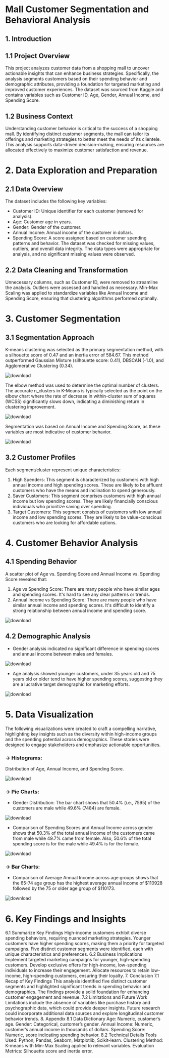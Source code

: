 # Mall Customer Segmentation and Behavioral Analysis

## 1. Introduction
## 1.1 Project Overview
This project analyzes customer data from a shopping mall to uncover actionable insights that can enhance business strategies. Specifically, the analysis segments customers based on their spending behavior and demographic attributes, providing a foundation for targeted marketing and improved customer experiences. The dataset was sourced from Kaggle and contains variables such as Customer ID, Age, Gender, Annual Income, and Spending Score.

## 1.2 Business Context
Understanding customer behavior is critical to the success of a shopping mall. By identifying distinct customer segments, the mall can tailor its offerings and marketing strategies to better meet the needs of its clientele. This analysis supports data-driven decision-making, ensuring resources are allocated effectively to maximize customer satisfaction and revenue.

# 2. Data Exploration and Preparation
## 2.1 Data Overview
The dataset includes the following key variables:
- Customer ID: Unique identifier for each customer (removed for analysis).
- Age: Customer age in years.
- Gender: Gender of the customer.
- Annual Income: Annual income of the customer in dollars.
- Spending Score: A score assigned based on customer spending patterns and behavior.
The dataset was checked for missing values, outliers, and overall data integrity. The data types were appropriate for analysis, and no significant missing values were observed.

## 2.2 Data Cleaning and Transformation
Unnecessary columns, such as Customer ID, were removed to streamline the analysis. Outliers were assessed and handled as necessary. Min-Max Scaling was applied to standardize variables like Annual Income and Spending Score, ensuring that clustering algorithms performed optimally.

# 3. Customer Segmentation
## 3.1 Segmentation Approach
K-means clustering was selected as the primary segmentation method, with a silhouette score of 0.47 and an inertia error of 584.67. This method outperformed Gaussian Mixture (silhouette score: 0.41), DBSCAN (-1.0), and Agglomerative Clustering (0.34).

![download](https://github.com/user-attachments/assets/e27f1a9a-cfbd-4d5e-84bf-d4f0d1612796)

The elbow method was used to determine the optimal number of clusters. The accurate n_clusters in K-Means is typically selected as the point on the elbow chart where the rate of decrease in within-cluster sum of squares (WCSS) significantly slows down, indicating a diminishing return in clustering improvement. 

![download](https://github.com/user-attachments/assets/4bbd9833-2f2b-4b04-8fae-949847294f7e)

Segmentation was based on Annual Income and Spending Score, as these variables are most indicative of customer behavior.

![download](https://github.com/user-attachments/assets/a67e27f4-35ff-499b-a82b-911696c2fb5b)

## 3.2 Customer Profiles
Each segment/cluster represent unique characteristics:
1. High Spenders: This segment is characterized by customers with high annual income and high spending scores. These are likely to be affluent customers who have the means and inclination to spend generously.
2. Saver Customers: This segment comprises customers with high annual income but low spending scores. They are likely financially conscious individuals who prioritize saving over spending.
3. Target Customers: This segment consists of customers with low annual income and low spending scores. They are likely to be value-conscious customers who are looking for affordable options.

# 4. Customer Behavior Analysis
## 4.1 Spending Behavior
A scatter plot of Age vs. Spending Score and Annual Income vs. Spending Score revealed that:
1.	Age vs Spending Score: There are many people who have similar ages and spending scores. It's hard to see any clear patterns or trends.
2.	Annual Income vs Spending Score: There are many people who have similar annual income and spending scores. It's difficult to identify a strong relationship between annual income and spending score.

![download](https://github.com/user-attachments/assets/0cb32b30-28f5-4617-a900-69fdf48a57c7)

## 4.2 Demographic Analysis
- Gender analysis indicated no significant difference in spending scores and annual income between males and females.

![download](https://github.com/user-attachments/assets/f24d8239-5416-414b-b425-362cceb72997)

- Age analysis showed younger customers, under 35 years old and 75 years old or older tend to have higher spending scores, suggesting they are a lucrative target demographic for marketing efforts.

![download](https://github.com/user-attachments/assets/a6e78865-4616-47c1-ac7b-8d87376a053d)

# 5. Data Visualization
The following visualizations were created to craft a compelling narrative, highlighting key insights such as the diversity within high-income groups and the spending potential across demographics. These stories were designed to engage stakeholders and emphasize actionable opportunities.

### -> Histograms: 
Distribution of Age, Annual Income, and Spending Score.

![download](https://github.com/user-attachments/assets/f0cdfb4d-8ed6-4ba4-b198-8b2cf4ff8262)

### -> Pie Charts:
- Gender Distribution: The bar chart shows that 50.4% (i.e., 7595) of the customers are male while 49.6% (7484) are female.

![download](https://github.com/user-attachments/assets/10a50d93-886b-4b4d-9b5e-f64971afcacd)

- Comparison of Spending Scores and Annual Income across gender shows that 50.3% of the total annual income of the customers came from male while 49.7% came from female. Also, 50.6% of the total spending score is for the male while 49.4% is for the female.

![download](https://github.com/user-attachments/assets/926eccae-0c17-4f34-ada2-64a4012cd758)

### -> Bar Charts:
- Comparison of Average Annual Income across age groups shows that the 65-74 age group has the highest average annual income of $110928 followed by the 75 or older age group of $110173.

![download](https://github.com/user-attachments/assets/839ebffc-e7ea-4877-82fb-38a503bc5e83)

# 6. Key Findings and Insights
6.1 Summarize Key Findings
High-income customers exhibit diverse spending behaviors, requiring nuanced marketing strategies.
Younger customers have higher spending scores, making them a priority for targeted campaigns.
Five distinct customer segments were identified, each with unique characteristics and preferences.
6.2 Business Implications
Implement targeted marketing campaigns for younger, high-spending customers.
Develop exclusive offers for high-income, low-spending individuals to increase their engagement.
Allocate resources to retain low-income, high-spending customers, ensuring their loyalty.
7. Conclusion
7.1 Recap of Key Findings
This analysis identified five distinct customer segments and highlighted significant trends in spending behavior and demographics. The findings provide a solid foundation for enhancing customer engagement and revenue.
7.2 Limitations and Future Work
Limitations include the absence of variables like purchase history and psychographic data, which could provide deeper insights. Future research could incorporate additional data sources and explore longitudinal customer behavior trends.
8. Appendix
8.1 Data Dictionary
Age: Numeric, customer’s age.
Gender: Categorical, customer’s gender.
Annual Income: Numeric, customer’s annual income in thousands of dollars.
Spending Score: Numeric, score indicating spending behavior.
8.2 Technical Details
Tools Used: Python, Pandas, Seaborn, Matplotlib, Scikit-learn.
Clustering Method: K-means with Min-Max Scaling applied to relevant variables.
Evaluation Metrics: Silhouette score and inertia error.
